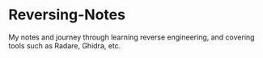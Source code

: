 # Reversing-Notes
My notes and journey through learning reverse engineering, and covering tools such as Radare, Ghidra, etc.
